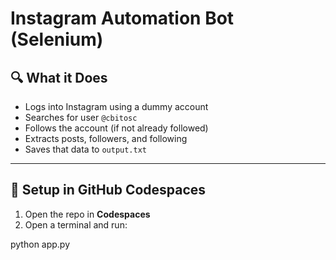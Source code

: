 # Instagram Automation Bot (Selenium)

## 🔍 What it Does
- Logs into Instagram using a dummy account
- Searches for user `@cbitosc`
- Follows the account (if not already followed)
- Extracts posts, followers, and following
- Saves that data to `output.txt`

---

## 🚀 Setup in GitHub Codespaces

1. Open the repo in **Codespaces**
2. Open a terminal and run:



python app.py


